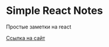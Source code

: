 # Simple React Notes

Простые заметки на react

[Ссылка на сайт](https://alexit81.github.io/react-notes/)

